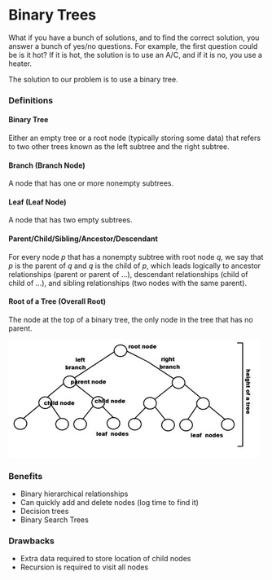 # Binary Trees

What if you have a bunch of solutions, and to find the correct solution,
you answer a bunch of yes/no questions. For example, the first question could
be is it hot? If it is hot, the solution is to use an A/C, and if it is no,
you use a heater.

The solution to our problem is to use a binary tree.

### Definitions

#### Binary Tree

Either an empty tree or a root node (typically storing some data) that refers
to two other trees known as the left subtree and the right subtree.

#### Branch (Branch Node)

A node that has one or more nonempty subtrees.

#### Leaf (Leaf Node)

A node that has two empty subtrees.

#### Parent/Child/Sibling/Ancestor/Descendant

For every node *p* that has a nonempty subtree with root node *q*,
we say that *p* is the parent of *q* and *q* is the child of *p*, which
leads logically to ancestor relationships (parent or parent of ...),
descendant relationships (child of child of ...), and sibling relationships
(two nodes with the same parent).

#### Root of a Tree (Overall Root)

The node at the top of a binary tree, the only node in the tree that has
no parent.

![img_7.png](img_7.png)

### Benefits

- Binary hierarchical relationships
- Can quickly add and delete nodes (log time to find it)
- Decision trees
- Binary Search Trees

### Drawbacks

- Extra data required to store location of child nodes
- Recursion is required to visit all nodes

